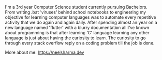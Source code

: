 

<!--
### Hi there 👋
**neel-sharma/neel-sharma** is a ✨ _special_ ✨ repository because its `README.md` (this file) appears on your GitHub profile.
-->

I'm a 3rd year Computer Science student currently pursuing Bachelors. 
From writing .bat 'viruses' behind school notebooks to engineering my 
objective for learning computer languages was to automate every 
repetitive activity that we do again and again daily. 
After spending almost an year on a new language named 'flutter' with a blurry 
documentation all I've known about programming is that after 
learning 'C' language learning any other language 
is just about having the curiosity to learn. The curiosity to go through every 
stack overflow reply on a coding problem till the job is done. 

More about me: https://neelsharma.dev
